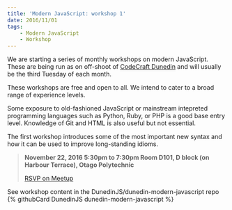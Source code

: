 ```yaml
---
title: 'Modern JavaScript: workshop 1'
date: 2016/11/01
tags:
    - Modern JavaScript
    - Workshop
---
```


We are starting a series of monthly workshops on modern JavaScript. These are being run as on off-shoot of [CodeCraft Dunedin](https://groups.google.com/forum/#!forum/codecraft-dunedin) and will usually be the third Tuesday of each month.

These workshops are free and open to all. We intend to cater to a broad range of experience levels.

Some exposure to old-fashioned JavaScript or mainstream intepreted programming
languages such as Python, Ruby, or PHP is a good base entry level.
Knowledge of Git and HTML is also useful but not essential.

The first workshop introduces some of the most important new syntax and how it
can be used to improve long-standing idioms.

> __November 22, 2016
> 5:30pm to 7:30pm
> Room D101, D block (on Harbour Terrace), Otago Polytechnic__
>
> [RSVP on Meetup](https://www.meetup.com/Code-Craft-Dunedin/events/235580603/)

See workshop content in the DunedinJS/dunedin-modern-javascript repo
{% githubCard DunedinJS dunedin-modern-javascript %}
